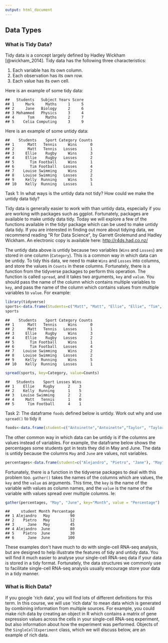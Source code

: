 ```yaml
---
output: html_document
---
```


## Data Types

### What is Tidy Data?

Tidy data is a concept largely defined by Hadley Wickham [@wickham_2014]. Tidy data has the following three characteristics:

1. Each variable has its own column.
2. Each observation has its own row.
3. Each value has its own cell.

Here is an example of some tidy data:

```
##   Students   Subject Years Score
## 1     Mark     Maths     1     5
## 2     Jane   Biology     2     6
## 3 Mohammed   Physics     3     4
## 4      Tom     Maths     2     7
## 5    Celia Computing     3     9
```

Here is an example of some untidy data:

```
##    Students    Sport Category Counts
## 1      Matt   Tennis     Wins      0
## 2      Matt   Tennis   Losses      1
## 3     Ellie    Rugby     Wins      3
## 4     Ellie    Rugby   Losses      2
## 5       Tim Football     Wins      1
## 6       Tim Football   Losses      4
## 7    Louise Swimming     Wins      2
## 8    Louise Swimming   Losses      2
## 9     Kelly  Running     Wins      5
## 10    Kelly  Running   Losses      1
```

Task 1: In what ways is the untidy data not tidy? How could we make the untidy data tidy?

Tidy data is generally easier to work with than untidy data, especially if you are working with packages such as ggplot. Fortunately, packages are available to make untidy data tidy. Today we will explore a few of the functions available in the tidyr package which can be used to make untidy data tidy. If you are interested in finding out more about tidying data, we recommend reading "R for Data Science", by Garrett Grolemund and Hadley Wickham. An electronic copy is available here: http://r4ds.had.co.nz/

The untidy data above is untidy because two variables (`Wins` and `Losses`) are stored in one column (`Category`). This is a common way in which data can be untidy. To tidy this data, we need to make `Wins` and `Losses` into columns, and store the values in `Counts` in these columns. Fortunately, there is a function from the tidyverse packages to perform this operation. The function is called `spread`, and it takes two arguments, `key` and `value`. You should pass the name of the column which contains multiple variables to `key`, and pass the name of the column which contains values from multiple variables to `value`. For example:


```r
library(tidyverse)
sports<-data.frame(Students=c("Matt", "Matt", "Ellie", "Ellie", "Tim", "Tim", "Louise", "Louise", "Kelly", "Kelly"), Sport=c("Tennis","Tennis", "Rugby", "Rugby","Football", "Football","Swimming","Swimming", "Running", "Running"), Category=c("Wins", "Losses", "Wins", "Losses", "Wins", "Losses", "Wins", "Losses", "Wins", "Losses"), Counts=c(0,1,3,2,1,4,2,2,5,1))
sports
```

```
##    Students    Sport Category Counts
## 1      Matt   Tennis     Wins      0
## 2      Matt   Tennis   Losses      1
## 3     Ellie    Rugby     Wins      3
## 4     Ellie    Rugby   Losses      2
## 5       Tim Football     Wins      1
## 6       Tim Football   Losses      4
## 7    Louise Swimming     Wins      2
## 8    Louise Swimming   Losses      2
## 9     Kelly  Running     Wins      5
## 10    Kelly  Running   Losses      1
```

```r
spread(sports, key=Category, value=Counts)
```

```
##   Students    Sport Losses Wins
## 1    Ellie    Rugby      2    3
## 2    Kelly  Running      1    5
## 3   Louise Swimming      2    2
## 4     Matt   Tennis      1    0
## 5      Tim Football      4    1
```

Task 2: The dataframe `foods` defined below is untidy. Work out why and use `spread()` to tidy it


```r
foods<-data.frame(student=c("Antoinette","Antoinette","Taylor", "Taylor", "Alexa", "Alexa"), Category=c("Dinner", "Dessert", "Dinner", "Dessert", "Dinner","Dessert"), Frequency=c(3,1,4,5,2,1))
```

The other common way in which data can be untidy is if the columns are values instead of variables. For example, the dataframe below shows the percentages some students got in tests they did in May and June. The data is untidy because the columns `May` and `June` are values, not variables.


```r
percentages<-data.frame(student=c("Alejandro", "Pietro", "Jane"), "May"=c(90,12,45), "June"=c(80,30,100))
```

Fortunately, there is a function in the tidyverse packages to deal with this problem too. `gather()` takes the names of the columns which are values, the `key` and the `value` as arguments. This time, the `key` is the name of the variable with values as column names, and the `value` is the name of the variable with values spread over multiple columns. Ie:


```r
gather(percentages, "May", "June", key="Month", value = "Percentage")
```

```
##     student Month Percentage
## 1 Alejandro   May         90
## 2    Pietro   May         12
## 3      Jane   May         45
## 4 Alejandro  June         80
## 5    Pietro  June         30
## 6      Jane  June        100
```

These examples don't have much to do with single-cell RNA-seq analysis, but are designed to help illustrate the features of tidy and untidy data. You will find it much easier to analyse your single-cell RNA-seq data if your data is stored in a tidy format. Fortunately, the data structures we commonly use to facilitate single-cell RNA-seq analysis usually encourage store your data in a tidy manner.

### What is Rich Data?

If you google 'rich data', you will find lots of different definitions for this term. In this course, we will use 'rich data' to mean data which is generated by combining information from multiple sources. For example, you could make rich data by creating an object in R which contains a matrix of gene expression values across the cells in your single-cell RNA-seq experiment, but also information about how the experiment was performed. Objects of the `SingleCellExperiment` class, which we will discuss below, are an example of rich data.

